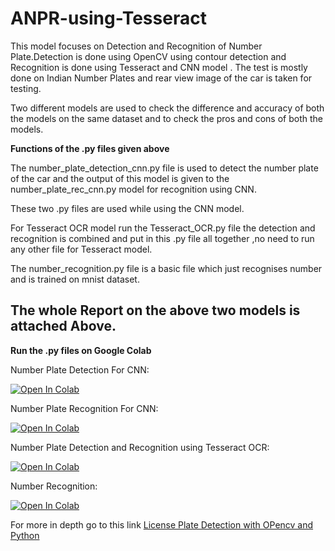 # ANPR-using-Tesseract
This model focuses on Detection and Recognition of Number Plate.Detection is done using OpenCV using contour detection and Recognition is done using Tesseract and CNN model . The test is mostly done on Indian Number Plates and rear view image of the car is taken for testing.

Two different models are used to check the difference and accuracy of both the models on the same dataset and to check the pros and cons of both the models.

**Functions of the .py files given above**

The number_plate_detection_cnn.py file is used to detect the number plate of the car and the output of this model is given to the number_plate_rec_cnn.py model for recognition using CNN.

These two .py files are used while using the CNN model.

For Tesseract OCR model run the Tesseract_OCR.py file the detection and recognition is combined and put in this .py file all together ,no need to run any other file for Tesseract model.

The number_recognition.py file is a basic file which just recognises number and is trained on mnist dataset.



## The whole Report on the above two models is attached Above.

**Run the .py files on Google Colab**

Number Plate Detection For CNN:

[![Open In Colab](https://colab.research.google.com/assets/colab-badge.svg)](https://colab.research.google.com/drive/1NXukSiiRhEh1lECShdc_VD4paBIDS0uF)

Number Plate Recognition For CNN:

[![Open In Colab](https://colab.research.google.com/assets/colab-badge.svg)](https://colab.research.google.com/drive/19ej1GXv7TWFKUOCnGlODUKLwzUPpHYmc#scrollTo=k6-SmNQKgp-l)

Number Plate Detection and Recognition using Tesseract OCR:

[![Open In Colab](https://colab.research.google.com/assets/colab-badge.svg)](https://colab.research.google.com/drive/1R9erxv2lw5MXXTvBtqoT55qf648D4Uwl#scrollTo=G3rzaLajGQZT)

Number Recognition:

[![Open In Colab](https://colab.research.google.com/assets/colab-badge.svg)](https://colab.research.google.com/drive/1Ybt8gmOoNS70cIkKoENRjLc0WiRlr5Y3)


For more in depth go to this link [License Plate Detection with OPencv and Python](https://cvisiondemy.com/license-plate-detection-with-opencv-and-python/)


